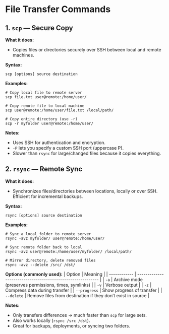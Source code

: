 # File Transfer Commands

## 1. `scp` — Secure Copy
**What it does:**
- Copies files or directories securely over SSH between local and remote machines.

**Syntax:**
```
scp [options] source destination
```
**Examples:**
```
# Copy local file to remote server
scp file.txt user@remote:/home/user/

# Copy remote file to local machine
scp user@remote:/home/user/file.txt /local/path/

# Copy entire directory (use -r)
scp -r myfolder user@remote:/home/user/
```
**Notes:**
- Uses SSH for authentication and encryption.
- `-P` lets you specify a custom SSH port (uppercase P).
- Slower than `rsync` for large/changed files because it copies everything.

## 2. `rsync` — Remote Sync
**What it does:**
- Synchronizes files/directories between locations, locally or over SSH. Efficient for incremental backups.

**Syntax:**
```
rsync [options] source destination
```
**Examples:**
```
# Sync a local folder to remote server
rsync -avz myfolder/ user@remote:/home/user/

# Sync remote folder back to local
rsync -avz user@remote:/home/user/myfolder/ /local/path/

# Mirror directory, delete removed files
rsync -avz --delete /src/ /dst/
```
**Options (commonly used):**
| Option       | Meaning                                                     |
| ------------ | ----------------------------------------------------------- |
| `-a`         | Archive mode (preserves permissions, times, symlinks)       |
| `-v`         | Verbose output                                              |
| `-z`         | Compress data during transfer                               |
| `--progress` | Show progress of transfer                                   |
| `--delete`   | Remove files from destination if they don’t exist in source |

**Notes:**
- Only transfers differences → much faster than `scp` for large sets.
- Also works locally (`rsync /src /dst`).
- Great for backups, deployments, or syncing two folders.
